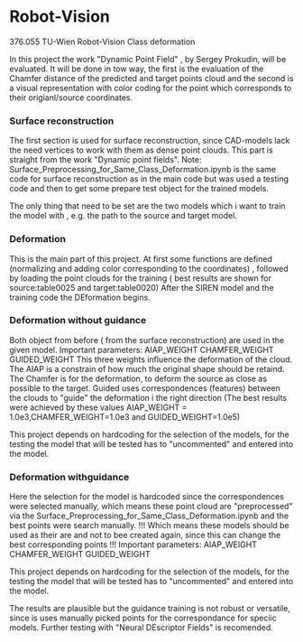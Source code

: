 # Robot-Vision
376.055 TU-Wien Robot-Vision Class deformation

In this project the work "Dynamic Point Field" , by Sergey Prokudin, will be evaluated.
It will be done in tow way, the first is the evaluation of the Chamfer distance of the predicted and target points cloud and the second is a visual representation with color coding for the point which corresponds to their origianl/source coordinates.

### Surface reconstruction
The first section is used for surface reconstruction, since CAD-models lack the need vertices to work with them as dense point clouds.
This part is straight from the work "Dynamic point fields".
Note: Surface_Preprocessing_for_Same_Class_Deformation.ipynb is the same code for surface reconstruction as in the main code but was used a testing code and then to get some prepare test object for the trained models.

The only thing that need to be set are the two models which i want to train the model with , e.g. the path to the source and target model.

### Deformation
This is the main part of this project. At first some functions are defined (normalizing and adding color corresponding to the coordinates) , followed by loading the point clouds for the training ( best results are shown for source:table0025 and target:table0020)
After the SIREN model and the training code the DEformation begins.

### Deformation without guidance
Both object from before ( from the surface reconstruction) are used in the given model. 
Important parameters: 
      AIAP_WEIGHT
      CHAMFER_WEIGHT
      GUIDED_WEIGHT
This three weights influence the deformation of the cloud. 
The AIAP is a constrain of how much the original shape should be retaind.
The Chamfer is for the deformation, to deform the source as close as possible to the target.
Guided uses correspondences (features) between the clouds to "guide" the deformation i the right direction
(The best results were achieved by these values AIAP_WEIGHT = 1.0e3,CHAMFER_WEIGHT=1.0e3 and GUIDED_WEIGHT=1.0e5)

This project depends on hardcoding for the selection of the models, for the testing the model that will be tested has to "uncommented" and entered into the model.


### Deformation withguidance
Here the selection for the model is hardcoded since the correspondences were selected manually, which means these point cloud are "preprocessed" via the Surface_Preprocessing_for_Same_Class_Deformation.ipynb and the best points were search manually. !!! Which means these models should be used as their are and not to bee created again, since this can change the best corresponding points !!!
Important parameters: 
      AIAP_WEIGHT
      CHAMFER_WEIGHT
      GUIDED_WEIGHT


This project depends on hardcoding for the selection of the models, for the testing the model that will be tested has to "uncommented" and entered into the model.

The results are plausible but the guidance training is not robust or versatile, since is uses manually picked points for the correspondance for speciic models.
Further testing with "Neural DEscriptor Fields" is recomended.

